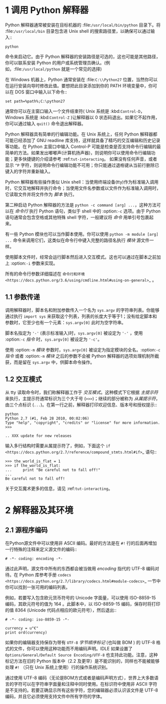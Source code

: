 1 调用 Python 解释器
========================

Python 解释器通常被安装在目标机器的 :file:`/usr/local/bin/python` 目录下。将 :file:`/usr/local/bin` 目录包含进 Unix shell 的搜索路径里，以确保可以通过输入::
```
python
```

命令来启动它。由于 Python 解释器的安装路径是可选的，这也可能是其他路径，你可以联系安装 Python 的用户或系统管理员确认。(例如，:file:`/usr/local/python` 就是一个常见的选择)

在 Windows 机器上，Python 通常安装在 :file:`C:\\Python27` 位置，当然你可以在运行安装向导时修改此值。要想把此目录添加到你的 PATH 环境变量中，你可以在 DOS 窗口中输入以下命令::
```
set path=%path%;C:\python27
```

通常你可以在主窗口输入一个文件结束符( Unix 系统是 :kbd:`Control-D`，Windows 系统是 :kbd:`Control-Z` )让解释器以 0 状态码退出。如果它不起作用，你可以通过输入 ``quit()``  命令退出解释器。

Python 解释器具有简单的行编辑功能。在 Unix 系统上，任何 Python 解释器都可能已经添加了 GNU readline 库支持，这样就具备了精巧的交互编辑和历史记录等功能。在 Python 主窗口中输入 Control-P 可能是检查是否支持命令行编辑的最简单的方法。如果发出嘟嘟声(计算机扬声器)，则说明你可以使用命令行编辑功能；更多快捷键的介绍请参考 :ref:`tut-interacting`。 如果没有任何声音，或者显示 ``^P`` 字符，则说明命令行编辑功能不可用；你只能通过退格键从当前行删除已键入的字符并重新输入。

Python 解释器有些操作类似 Unix shell：当使用终端设备(tty)作为标准输入调用时，它交互地解释并执行命令；当使用文件名参数或以文件作为标准输入调用时，它读取文件并将文件作为 *脚本* 执行。

第二种启动 Python 解释器的方法是 ``python -c command [arg] ...``，这种方法可以在 *命令行* 执行 Python 语句，类似于 shell 中的 :option:`-c` 选项。由于 Python 语句通常会包含空格或其他特殊 shell 字符，一般建议将 *命令* 用单引号包裹起来。

有一些 Python 模块也可以当作脚本使用。你可以使用 ``python -m module [arg] ...`` 命令来调用它们，这类似在命令行中键入完整的路径名执行 *模块* 源文件一样。

使用脚本文件时，经常会运行脚本然后进入交互模式。这也可以通过在脚本之前加上 :option:`-i` 参数来实现。

所有的命令行参数详细描述在 `命令行和环境 <https://docs.python.org/3.6/using/cmdline.html#using-on-general>`_ 。


1.1 参数传递
----------------

调用解释器时，脚本名和附加参数传入一个名为 ``sys.argv`` 的字符串列表。你能够通过执行 ``import sys`` 来获取这个列表，列表的长度大于等于1；没有给定脚本和参数时，它至少也有一个元素：``sys.argv[0]`` 此时为空字符串。

脚本名指定为 ``'-'`` (表示标准输入)时，``sys.argv[0]`` 被设定为 ``'-'`` ，使用 :option:`-c` *指令* 时，``sys.argv[0]`` 被设定为 ``'-c'``。 

使用 :option:`-m` *模块* 参数时，``sys.argv[0]`` 被设定为指定模块的全名。:option:`-c` *指令* 或者 :option:`-m` *模块* 之后的参数不会被 Python 解释器的选项处理机制所截获，而是留在 ``sys.argv`` 中，供脚本命令操作。


1.2 交互模式
----------------

从 tty 读取命令时，我们称解释器工作于 *交互模式*。这种模式下它根据 *主提示符* 来执行，主提示符通常标识为三个大于号 (``>>>``)；继续的部分被称为 *从属提示符*，由三个点标识 (``...``)。在第一行之前，解释器打印欢迎信息、版本号和授权提示::
```
python
Python 2.7 (#1, Feb 28 2010, 00:02:06)
Type "help", "copyright", "credits" or "license" for more information.
>>>

.. XXX update for new releases
```
输入多行结构时需要从属提示符了，例如，下面这个 `if <https://docs.python.org/2.7/reference/compound_stmts.html#if>`_ 语句::
```
>>> the_world_is_flat = 1
>>> if the_world_is_flat:
...     print "Be careful not to fall off!"
...
Be careful not to fall off!
```
关于交互魔术更多的信息，请见 :ref:`tut-interacting`。

2 解释器及其环境
===================================


2.1 源程序编码
--------------------

在Python源文件中可以使用非 ASCII 编码。最好的方法是在 ``#!`` 行的后面再增加一行特殊的注释来定义源文件的编码::
```
# -*- coding: encoding -*-
```
通过此声明，源文件中所有的东西都会被当做用 *encoding* 指代的 UTF-8 编码对待。在 Python 库参考手册 `codecs <https://docs.python.org/2.7/library/codecs.html#module-codecs>`_ 一节中你可以找到一张可用的编码列表。

例如，若要写入包含欧元货币符号的 Unicode 字面量，可以使用 ISO-8859-15 编码，其欧元符号的值为 164 。此脚本中，以 ISO-8859-15 编码，保存时将打印的值 8364 (Unicode 代码点相应的欧元符号），然后退出::
```
# -*- coding: iso-8859-15 -*-

currency = u"€"
print ord(currency)
```
如果你的编辑器支持保存为带有 ``UTF-8`` *字节顺序标记* (也叫做 BOM ) 的 UTF-8 格式的文件，你可以使用这种功能而不用编码声明。IDLE 如果设置了 ``Options/General/Default Source Encoding/UTF-8`` 也支持此功能。注意，这种标记方法在旧的 Python 版本中（2.2 及更早）是不能识别的，同样也不能被能够处理 ``#!`` （只在 Unix 系统上使用）行的操作系统识别。

通过使用 UTF-8 编码（无论是BOM方式或者是编码声明方式），世界上大多数语言的字符可以在字符串字面量和注释中同时使用。在标识符中使用非 ASCII 字符是不支持的。若要正确显示所有这些字符，您的编辑器必须认识该文件是 UTF-8 编码，并且它必须使用支持文件中所有字符的字体。